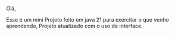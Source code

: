 Olá,

Esse é um mini Projeto feito em java 21 para exercitar o que venho aprendendo, Projeto atualizado com o uso de interface.
